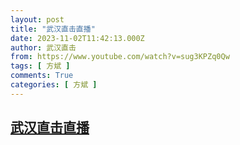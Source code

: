 ```yaml
---
layout: post
title: "武汉直击直播"
date: 2023-11-02T11:42:13.000Z
author: 武汉直击
from: https://www.youtube.com/watch?v=sug3KPZq0Qw
tags: [ 方斌 ]
comments: True
categories: [ 方斌 ]
---
```

<!--1698925333000-->
[武汉直击直播](https://www.youtube.com/watch?v=sug3KPZq0Qw)
------

<div>

</div>
